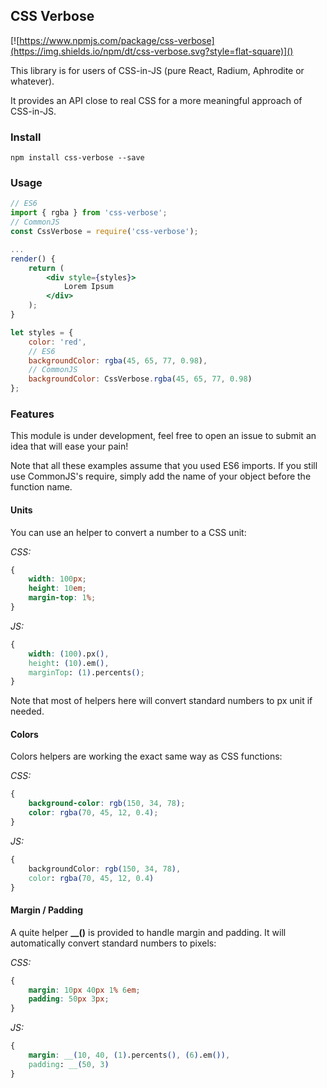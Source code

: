 ## CSS Verbose
[![https://www.npmjs.com/package/css-verbose](https://img.shields.io/npm/dt/css-verbose.svg?style=flat-square)]()

This library is for users of CSS-in-JS (pure React, Radium, Aphrodite or whatever).

It provides an API close to real CSS for a more meaningful approach of CSS-in-JS.

### Install
```shell
npm install css-verbose --save
```
### Usage
```jsx harmony
// ES6
import { rgba } from 'css-verbose';
// CommonJS
const CssVerbose = require('css-verbose');

...
render() {
	return (
		<div style={styles}>
			Lorem Ipsum
		</div>
	);
}

let styles = {
	color: 'red',
	// ES6
	backgroundColor: rgba(45, 65, 77, 0.98),
	// CommonJS
	backgroundColor: CssVerbose.rgba(45, 65, 77, 0.98)
};
```

### Features
This module is under development, feel free to open an issue to submit an idea that will ease your pain! 

Note that all these examples assume that you used ES6 imports. If you still use CommonJS's require, simply add the name of your object before the function name.

#### Units
You can use an helper to convert a number to a CSS unit:

_CSS:_
```css
{
	width: 100px;
	height: 10em;
	margin-top: 1%;
}
```

_JS:_
```css
{
	width: (100).px(),
	height: (10).em(),
	marginTop: (1).percents();
}
```
Note that most of helpers here will convert standard numbers to px unit if needed.

#### Colors
Colors helpers are working the exact same way as CSS functions:

_CSS:_
```css
{
	background-color: rgb(150, 34, 78);
	color: rgba(70, 45, 12, 0.4);
}
```

_JS:_
```css
{
	backgroundColor: rgb(150, 34, 78),
	color: rgba(70, 45, 12, 0.4)
}
```

#### Margin / Padding
A quite helper **__()** is provided to handle margin and padding. It will automatically convert standard numbers to pixels: 

_CSS:_
```css
{
	margin: 10px 40px 1% 6em;
	padding: 50px 3px;
}
```

_JS:_
```css
{
	margin: __(10, 40, (1).percents(), (6).em()),
	padding: __(50, 3)
}
```
